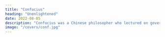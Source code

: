 ```yaml
---
title: "Confucius"
heading: "Unenlightened"
date: 2022-08-05
description: "Confucius was a Chinese philosopher who lectured on governance and shallow morals, leading to the problems that afflicted Chinese empires"
image: "/covers/conf.jpg"
---
```

